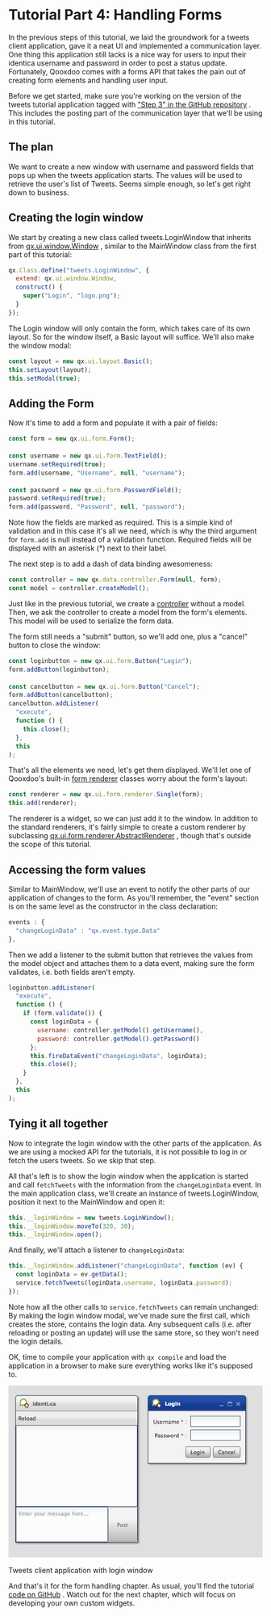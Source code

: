 # Tutorial Part 4: Handling Forms

In the previous steps of this tutorial, we laid the groundwork for a tweets
client application, gave it a neat UI and implemented a communication layer. One
thing this application still lacks is a nice way for users to input their
identica username and password in order to post a status update. Fortunately,
Qooxdoo comes with a forms API that takes the pain out of creating form elements
and handling user input.

Before we get started, make sure you're working on the version of the tweets
tutorial application tagged with
["Step 3" in the GitHub repository](https://github.com/qooxdoo/qxl.tweet-tutorial/tree/master/tweets/step3)
. This includes the posting part of the communication layer that we'll be using
in this tutorial.

## The plan

We want to create a new window with username and password fields that pops up
when the tweets application starts. The values will be used to retrieve the
user's list of Tweets. Seems simple enough, so let's get right down to business.

## Creating the login window

We start by creating a new class called tweets.LoginWindow that inherits from
[qx.ui.window.Window](apps://apiviewer/#qx.ui.window.Window) , similar to the
MainWindow class from the first part of this tutorial:

```javascript
qx.Class.define("tweets.LoginWindow", {
  extend: qx.ui.window.Window,
  construct() {
    super("Login", "logo.png");
  }
});
```

The Login window will only contain the form, which takes care of its own layout.
So for the window itself, a Basic layout will suffice. We'll also make the
window modal:

```javascript
const layout = new qx.ui.layout.Basic();
this.setLayout(layout);
this.setModal(true);
```

## Adding the Form

Now it's time to add a form and populate it with a pair of fields:

```javascript
const form = new qx.ui.form.Form();

const username = new qx.ui.form.TextField();
username.setRequired(true);
form.add(username, "Username", null, "username");

const password = new qx.ui.form.PasswordField();
password.setRequired(true);
form.add(password, "Password", null, "password");
```

Note how the fields are marked as required. This is a simple kind of validation
and in this case it's all we need, which is why the third argument for
`form.add` is null instead of a validation function. Required fields will be
displayed with an asterisk (*) next to their label.

The next step is to add a dash of data binding awesomeness:

```javascript
const controller = new qx.data.controller.Form(null, form);
const model = controller.createModel();
```

Just like in the previous tutorial, we create a
[controller](apps://apiviewer/#qx.data.controller.Form) without a model. Then,
we ask the controller to create a model from the form's elements. This model
will be used to serialize the form data.

The form still needs a "submit" button, so we'll add one, plus a "cancel" button
to close the window:

```javascript
const loginbutton = new qx.ui.form.Button("Login");
form.addButton(loginbutton);

const cancelbutton = new qx.ui.form.Button("Cancel");
form.addButton(cancelbutton);
cancelbutton.addListener(
  "execute",
  function () {
    this.close();
  },
  this
);
```

That's all the elements we need, let's get them displayed. We'll let one of
Qooxdoo's built-in [form renderer](apps://apiviewer/#qx.ui.form.renderer)
classes worry about the form's layout:

```javascript
const renderer = new qx.ui.form.renderer.Single(form);
this.add(renderer);
```

The renderer is a widget, so we can just add it to the window. In addition to
the standard renderers, it's fairly simple to create a custom renderer by
subclassing
[qx.ui.form.renderer.AbstractRenderer](apps://apiviewer/#qx.ui.form.renderer.AbstractRenderer)
, though that's outside the scope of this tutorial.

## Accessing the form values

Similar to MainWindow, we'll use an event to notify the other parts of our
application of changes to the form. As you'll remember, the "event" section is
on the same level as the constructor in the class declaration:

```javascript
events : {
  "changeLoginData" : "qx.event.type.Data"
},
```

Then we add a listener to the submit button that retrieves the values from the
model object and attaches them to a data event, making sure the form validates,
i.e. both fields aren't empty.

```javascript
loginbutton.addListener(
  "execute",
  function () {
    if (form.validate()) {
      const loginData = {
        username: controller.getModel().getUsername(),
        password: controller.getModel().getPassword()
      };
      this.fireDataEvent("changeLoginData", loginData);
      this.close();
    }
  },
  this
);
```

## Tying it all together

Now to integrate the login window with the other parts of the application. As we
are using a mocked API for the tutorials, it is not possible to log in or fetch
the users tweets. So we skip that step.

All that's left is to show the login window when the application is started and
call `fetchTweets` with the information from the `changeLoginData` event. In the
main application class, we'll create an instance of tweets.LoginWindow, position
it next to the MainWindow and open it:

```javascript
this.__loginWindow = new tweets.LoginWindow();
this.__loginWindow.moveTo(320, 30);
this.__loginWindow.open();
```

And finally, we'll attach a listener to `changeLoginData`:

```javascript
this.__loginWindow.addListener("changeLoginData", function (ev) {
  const loginData = ev.getData();
  service.fetchTweets(loginData.username, loginData.password);
});
```

Note how all the other calls to `service.fetchTweets` can remain unchanged: By
making the login window modal, we've made sure the first call, which creates the
store, contains the login data. Any subsequent calls (i.e. after reloading or
posting an update) will use the same store, so they won't need the login details.

OK, time to compile your application with `qx compile` and load the application in a browser to make sure
everything works like it's supposed to.

![Tweets client application with login window](step41.png)

Tweets client application with login window

And that's it for the form handling chapter. As usual, you'll find the tutorial
[code on GitHub](https://github.com/qooxdoo/qxl.tweet-tutorial/tree/master/tweets/step4.1)
. Watch out for the next chapter, which will focus on developing your own custom
widgets.

